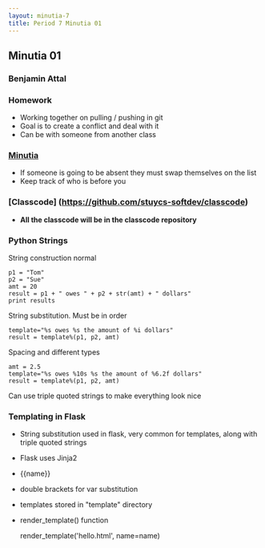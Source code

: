 ```yaml
---
layout: minutia-7
title: Period 7 Minutia 01
---
```


## Minutia 01
### Benjamin Attal

### Homework
 * Working together on pulling / pushing in git
 * Goal is to create a conflict and deal with it
 * Can be with someone from another class

### [Minutia](http://stuycs-softdev.github.io/minutia7.html)

 * If someone is going to be absent they must swap themselves on the list
 * Keep track of who is before you

### [Classcode] (https://github.com/stuycs-softdev/classcode)
 * **All the classcode will be in the classcode repository**

### Python Strings
String construction normal

    p1 = "Tom"
    p2 = "Sue"
    amt = 20
    result = p1 + " owes " + p2 + str(amt) + " dollars"
    print results

String substitution.  Must be in order

    template="%s owes %s the amount of %i dollars"
    result = template%(p1, p2, amt)

Spacing and different types

    amt = 2.5
    template="%s owes %10s %s the amount of %6.2f dollars"
    result = template%(p1, p2, amt)

Can use triple quoted strings to make everything look nice

### Templating in Flask
 * String substitution used in flask, very common for templates, along with triple quoted strings
 * Flask uses Jinja2
  * {{name}}
  * double brackets for var substitution
  * templates stored in "template" directory
 * render_template() function


    render_template('hello.html', name=name)
